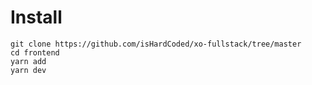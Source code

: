 # Install

```
git clone https://github.com/isHardCoded/xo-fullstack/tree/master
cd frontend
yarn add
yarn dev
```
